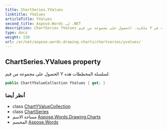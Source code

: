 ```yaml
---
title: ChartSeries.YValues
linktitle: YValues
articleTitle: YValues
second_title: Aspose.Words لـ .NET
description: ChartSeries YValues ملكية. الحصول على مجموعة من قيم Y لسلسلة المخططات هذه في C#.
type: docs
weight: 150
url: /ar/net/aspose.words.drawing.charts/chartseries/yvalues/
---
```

## ChartSeries.YValues property

الحصول على مجموعة من قيم Y لسلسلة المخططات هذه.

```csharp
public ChartYValueCollection YValues { get; }
```

### أنظر أيضا

* class [ChartYValueCollection](../../chartyvaluecollection/)
* class [ChartSeries](../)
* مساحة الاسم [Aspose.Words.Drawing.Charts](../../../aspose.words.drawing.charts/)
* المجسم [Aspose.Words](../../../)
